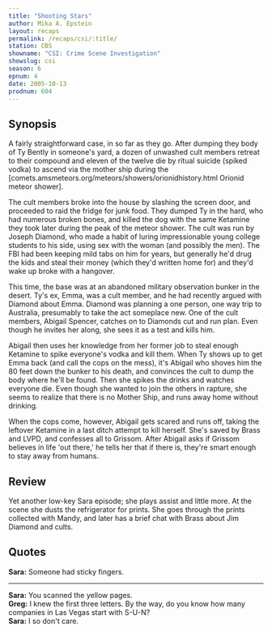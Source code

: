 ```yaml
---
title: "Shooting Stars"
author: Mika A. Epstein
layout: recaps
permalink: /recaps/csi/:title/
station: CBS
showname: "CSI: Crime Scene Investigation"
showslug: csi
season: 6
epnum: 4
date: 2005-10-13
prodnum: 604
---
```


## Synopsis

A fairly straightforward case, in so far as they go. After dumping they body of Ty Bently in someone's yard, a dozen of unwashed cult members retreat to their compound and eleven of the twelve die by ritual suicide (spiked vodka) to ascend via the mother ship during the [comets.amsmeteors.org/meteors/showers/orionidhistory.html Orionid meteor shower].

The cult members broke into the house by slashing the screen door, and proceeded to raid the fridge for junk food. They dumped Ty in the hard, who had numerous broken bones, and killed the dog with the same Ketamine they took later during the peak of the meteor shower. The cult was run by Joseph Diamond, who made a habit of luring impressionable young college students to his side, using sex with the woman (and possibly the men). The FBI had been keeping mild tabs on him for years, but generally he'd drug the kids and steal their money (which they'd written home for) and they'd wake up broke with a hangover.

This time, the base was at an abandoned military observation bunker in the desert. Ty's ex, Emma, was a cult member, and he had recently argued with Diamond about Emma. Diamond was planning a one person, one way trip to Australia, presumably to take the act someplace new. One of the cult members, Abigail Spencer, catches on to Diamonds cut and run plan. Even though he invites her along, she sees it as a test and kills him.

Abigail then uses her knowledge from her former job to steal enough Ketamine to spike everyone's vodka and kill them. When Ty shows up to get Emma back (and call the cops on the mess), it's Abigail who shoves him the 80 feet down the bunker to his death, and convinces the cult to dump the body where he'll be found. Then she spikes the drinks and watches everyone die. Even though she wanted to join the others in rapture, she seems to realize that there is no Mother Ship, and runs away home without drinking.

When the cops come, however, Abigail gets scared and runs off, taking the leftover Ketamine in a last ditch attempt to kill herself. She's saved by Brass and LVPD, and confesses all to Grissom. After Abigail asks if Grissom believes in life 'out there,' he tells her that if there is, they're smart enough to stay away from humans.

## Review

Yet another low-key Sara episode; she plays assist and little more. At the scene she dusts the refrigerator for prints. She goes through the prints collected with Mandy, and later has a brief chat with Brass about Jim Diamond and cults.

## Quotes

**Sara:** Someone had sticky fingers.

- - -

**Sara:** You scanned the yellow pages.\
**Greg:** I knew the first three letters. By the way, do you know how many companies in Las Vegas start with S-U-N?\
**Sara:** I so don't care.
